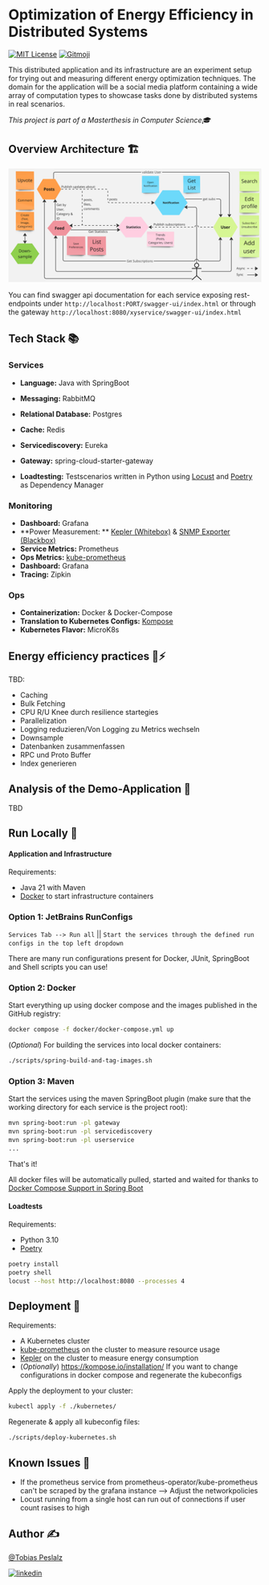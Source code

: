 # Optimization of Energy Efficiency in Distributed Systems

[![MIT License](https://img.shields.io/github/license/Tobias-Pe/distributed-systems-energy-efficiency)](https://github.com/Tobias-Pe/microservices-error-handling/blob/main/LICENSE)
[![Gitmoji](https://img.shields.io/badge/gitmoji-%20😜%20😍-FFDD67.svg)](https://gitmoji.dev)

This distributed application and its infrastructure are an experiment setup for trying out and measuring different
energy optimization techniques.
The domain for the application will be a social media platform containing a wide array of computation types to showcase
tasks done by distributed systems in real scenarios.

_This project is part of a Masterthesis in Computer Science🎓_

## Overview Architecture 🏗️

![Architecture](assets/Overview.jpg)

You can find swagger api documentation for each service exposing rest-endpoints
under `http://localhost:PORT/swagger-ui/index.html` or through the
gateway `http://localhost:8080/xyservice/swagger-ui/index.html`

## Tech Stack 📚

### Services

* **Language:** Java with SpringBoot
* **Messaging:** RabbitMQ
* **Relational Database:** Postgres
* **Cache:** Redis
* **Servicediscovery:** Eureka
* **Gateway:** spring-cloud-starter-gateway


* **Loadtesting:** Testscenarios written in Python using [Locust](https://locust.io/) and [Poetry](https://python-poetry.org/) as Dependency Manager

### Monitoring

* **Dashboard:** Grafana
* **Power Measurement:
  ** [Kepler (Whitebox)](https://sustainable-computing.io/) & [SNMP Exporter (Blackbox)](https://github.com/prometheus/snmp_exporter)
* **Service Metrics:** Prometheus
* **Ops Metrics:** [kube-prometheus](https://github.com/prometheus-operator/kube-prometheus)
* **Dashboard:** Grafana
* **Tracing:** Zipkin

### Ops

* **Containerization:** Docker & Docker-Compose
* **Translation to Kubernetes Configs:** [Kompose](https://kompose.io/)
* **Kubernetes Flavor:** MicroK8s

## Energy efficiency practices 🔌⚡

TBD:

- Caching
- Bulk Fetching
- CPU R/U Knee durch resilience startegies
- Parallelization
- Logging reduzieren/Von Logging zu Metrics wechseln
- Downsample
- Datenbanken zusammenfassen
- RPC und Proto Buffer
- Index generieren

## Analysis of the Demo-Application 🧪

TBD

## Run Locally 🏃

#### Application and Infrastructure

Requirements:

- Java 21 with Maven
- [Docker](https://docs.docker.com/get-docker/) to start infrastructure containers

### Option 1: **JetBrains RunConfigs**

``Services Tab --> Run all`` || ``Start the services through the defined run configs in the top left dropdown``

There are many run configurations present for Docker, JUnit, SpringBoot and Shell scripts you can use!

### Option 2: **Docker**

Start everything up using docker compose and the images published in the GitHub registry:

```bash
docker compose -f docker/docker-compose.yml up
```

(_Optional_) For building the services into local docker containers:

```bash
./scripts/spring-build-and-tag-images.sh
```

### Option 3: **Maven**

Start the services using the maven SpringBoot plugin (make sure that the working directory for each service is the project root):

```bash
mvn spring-boot:run -pl gateway
mvn spring-boot:run -pl servicediscovery
mvn spring-boot:run -pl userservice
...
```

That's it! 

All docker files will be automatically pulled, started and waited for thanks to [Docker Compose Support in Spring Boot](https://spring.io/blog/2023/06/21/docker-compose-support-in-spring-boot-3-1)

#### Loadtests

Requirements:

- Python 3.10
- [Poetry](https://python-poetry.org/docs/#installing-with-the-official-installer)

```bash
poetry install
poetry shell
locust --host http://localhost:8080 --processes 4
```

## Deployment 🚀

Requirements:

- A Kubernetes cluster
- [kube-prometheus](https://github.com/prometheus-operator/kube-prometheus) on the cluster to measure resource usage
- [Kepler](https://sustainable-computing.io/installation/strategy) on the cluster to measure energy consumption
- (_Optionally_) https://kompose.io/installation/ If you want to change configurations in docker compose and regenerate
  the kubeconfigs

Apply the deployment to your cluster: 

```bash
kubectl apply -f ./kubernetes/
```

Regenerate & apply all kubeconfig files:

```bash
./scripts/deploy-kubernetes.sh
```

## Known Issues 🦺

- If the prometheus service from prometheus-operator/kube-prometheus can't be scraped by the grafana instance --> Adjust
  the networkpolicies
- Locust running from a single host can run out of connections if user count rasises to high

## Author ✍️

[@Tobias Peslalz](https://github.com/Tobias-Pe)

[![linkedin](https://img.shields.io/badge/LinkedIn-0077B5?style=flat&logo=linkedin&logoColor=white)](https://www.linkedin.com/in/tobias-peslalz)